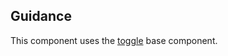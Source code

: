 ## Guidance
This component uses the [toggle](https://github.com/Microsoft/fast-dna/tree/master/packages/fast-components-react-base/src/toggle) base component.

